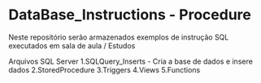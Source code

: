 # DataBase_Instructions - Procedure
Neste repositório serão armazenados exemplos de instrução SQL executados em sala de aula / Estudos

Arquivos SQL Server
1.SQLQuery_Inserts - Cria a base de dados e insere dados
2.StoredProcedure
3.Triggers
4.Views
5.Functions
